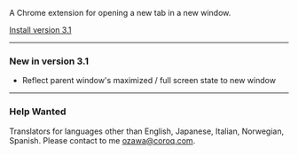 A Chrome extension for opening a new tab in a new window.

[Install version 3.1](https://chrome.google.com/extensions/detail/dndlcbaomdoggooaficldplkcmkfpgff)

---

### New in version 3.1 ###
  * Reflect parent window's maximized / full screen state to new window

---

### Help Wanted ###
Translators for languages other than English, Japanese, Italian, Norwegian, Spanish.
Please contact to me <ozawa@coroq.com>.